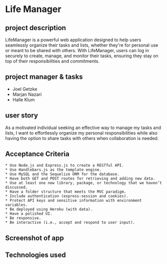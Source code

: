 # Life Manager

## project description
LifeManager is a powerful web application designed to help users seamlessly organize their tasks and lists, whether they're for personal use or meant to be shared with others. With LifeManager, users can log in securely to create, manage, and monitor their tasks, ensuring they stay on top of their responsibilities and commitments.
## project manager & tasks
- Joel Getzke
- Marjan Nazari
- Halle Klum
## user story
As a motivated individual seeking an effective way to manage my tasks and lists, I want to effortlessly organize my personal responsibilities while also having the option to share tasks with others when collaboration is needed.
## Acceptance Criteria
```
* Use Node.js and Express.js to create a RESTful API.
* Use Handlebars.js as the template engine.
* Use MySQL and the Sequelize ORM for the database.
* Have both GET and POST routes for retrieving and adding new data.
* Use at least one new library, package, or technology that we haven’t discussed.
* Have a folder structure that meets the MVC paradigm.
* Include authentication (express-session and cookies).
* Protect API keys and sensitive information with environment variables.
* Be deployed using Heroku (with data).
* Have a polished UI.
* Be responsive.
* Be interactive (i.e., accept and respond to user input).
```
## Screenshot of app

## Technologies used

